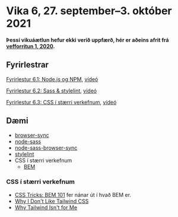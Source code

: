 # Vika 6, 27. september–3. október 2021

**Þessi vikuáætlun hefur ekki verið uppfærð, hér er aðeins afrit frá [vefforritun 1, 2020](https://github.com/vefforritun/vef1-2020).**

## Fyrirlestrar

[Fyrirlestur 6.1: Node.js og NPM](06.1.npm.md), [vídeó](https://youtu.be/Jba59WrobtU)

[Fyrirlestur 6.2: Sass & stylelint](06.2.sass-stylelint.md), [vídeó](https://youtu.be/hW-55zKWTI0)

[Fyrirlestur 6.3: CSS í stærri verkefnum](06.3.css-verkefni.md), [vídeó](https://youtu.be/ZVaLyQmOmOM)

## Dæmi

* [browser-sync](daemi/browser-sync/)
* [node-sass](daemi/node-sass/)
* [node-sass-browser-sync](daemi/node-sass-browser-sync/)
* [stylelint](daemi/stylelint)
* CSS í stærri verkefnum
  * [BEM](daemi/bem.html)

### CSS í stærri verkefnum

* [CSS Tricks: BEM 101](https://css-tricks.com/bem-101/) fer nánar út í hvað BEM er.
* [Why I Don't Like Tailwind CSS](https://www.aleksandrhovhannisyan.com/blog/why-i-dont-like-tailwind-css/)
* [Why Tailwind Isn't for Me](https://dev.to/jaredcwhite/why-tailwind-isn-t-for-me-5c90)
